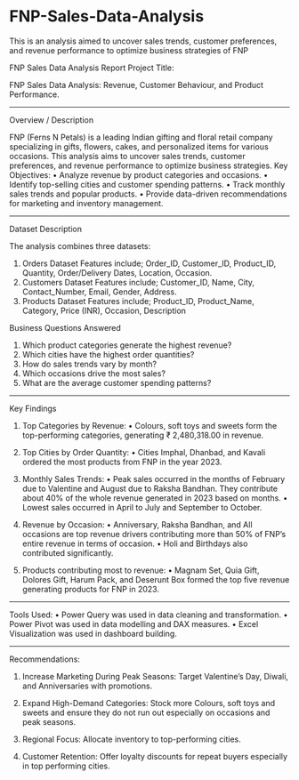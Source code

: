 # FNP-Sales-Data-Analysis
This is an analysis aimed to uncover sales trends, customer preferences, and revenue performance to optimize business strategies of FNP


FNP Sales Data Analysis Report
Project Title:

FNP Sales Data Analysis: Revenue, Customer Behaviour, and Product Performance.

________________________________________
Overview / Description

FNP (Ferns N Petals) is a leading Indian gifting and floral retail company specializing in gifts, flowers, cakes, and personalized items for various occasions. This analysis aims to uncover sales trends, customer preferences, and revenue performance to optimize business strategies.
Key Objectives:
•	Analyze revenue by product categories and occasions.
•	Identify top-selling cities and customer spending patterns.
•	Track monthly sales trends and popular products.
•	Provide data-driven recommendations for marketing and inventory management.
________________________________________
Dataset Description

The analysis combines three datasets:
1.	Orders Dataset 
        Features include; Order_ID, Customer_ID, Product_ID, Quantity, Order/Delivery Dates, Location, Occasion.
2.	Customers Dataset 
        Features include; Customer_ID, Name, City, Contact_Number, Email, Gender, Address.
3.	Products Dataset
        Features include; Product_ID, Product_Name, Category, Price (INR), Occasion, Description

Business Questions Answered
1.	Which product categories generate the highest revenue?
2.	Which cities have the highest order quantities?
3.	How do sales trends vary by month?
4.	Which occasions drive the most sales?
5.	What are the average customer spending patterns?

________________________________________
Key Findings

1. Top Categories by Revenue:
•	Colours, soft toys and sweets form the top-performing categories, generating ₹ 2,480,318.00 in revenue.

2. Top Cities by Order Quantity:
•	Cities Imphal, Dhanbad, and Kavali ordered the most products from FNP in the year 2023.

3. Monthly Sales Trends:
•	Peak sales occurred in the months of February due to Valentine and August due to Raksha Bandhan. They contribute about 40% of the whole revenue generated in 2023 based on months. 
•	Lowest sales occurred in April to July and September to October.

4. Revenue by Occasion:
•	Anniversary, Raksha Bandhan, and All occasions are top revenue drivers contributing more than 50% of FNP’s entire revenue in terms of occasion.
•	Holi and Birthdays also contributed significantly.

5. Products contributing most to revenue:
•	Magnam Set, Quia Gift, Dolores Gift, Harum Pack, and Deserunt Box formed the top five revenue generating products for FNP in 2023.
________________________________________
Tools Used:
•	Power Query was used in data cleaning and transformation.
•	Power Pivot was used in data modelling and DAX measures.
•	Excel Visualization was used in dashboard building.

________________________________________
Recommendations:
1.	Increase Marketing During Peak Seasons:
	       Target Valentine’s Day, Diwali, and Anniversaries with promotions.

2.	Expand High-Demand Categories:
               	Stock more Colours, soft toys and sweets and ensure they do not run out especially on occasions and peak seasons.
 
3.	Regional Focus:
                 Allocate inventory to top-performing cities.

4.	Customer Retention:
        	Offer loyalty discounts for repeat buyers especially in top performing cities.
